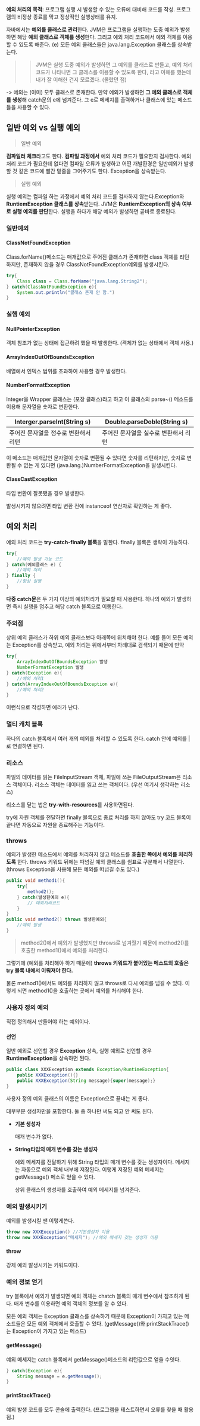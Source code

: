 [^에러]: JVM 실행에 문제가 발생한 것으로 우리가 대처할 수 없다.
[^예외]: 사용자의 잘못된 조작 또는 개발자의 잘못된 코딩으로 발생한다. 예외 처리를 통해 대처할 수 있다.

**예외 처리의 목적**: 프로그램 실행 시 발생할 수 있는 오류에 대비해 코드를 작성. 프로그램의 비정상 종료를 막고 정상적인 실행상태를 유지.



자바에서는 **예외를 클래스로 관리**한다. JVM은 프로그램을 실행하는 도중 예외가 발생하면 해당 **예외 클래스로 객체를 생성**한다. 그리고 예외 처리 코드에서 예외 객체를 이용할 수 있도록 해준다. (e) 모든 예외 클래스들은 java.lang.Exception 클래스를 상속받는다.

> > JVM은 실행 도중 예외가 발생하면 그 예외를 클래스로 만들고, 예외 처리 코드가 나타나면 그 클래스를 이용할 수 있도록 한다, 라고 이해를 했는데 내가 잘 이해한 건지 모르겠다. (몰랐던 점)

-> 예외는 (이미) 모두 클래스로 존재한다. 만약 예외가 발생하면 **그 예외 클래스로 객체를 생성**해 catch문의 e에 넘겨준다. 그 e로 메세지를 출력하거나 클래스에 있는 메소드들을 사용할 수 있다.



## 일반 예외 vs 실행 예외

> 일반 예외

**컴파일러 체크**라고도 한다. **컴파일 과정에서** 예외 처리 코드가 필요한지 검사한다. 예외 처리 코드가 필요한데 없다면 컴파일 오류가 발생하고 어떤 개발환경은 일반예외가 발생할 것 같은 코드에 빨간 밑줄을 그어주기도 한다. Exception을 상속받는다.

> 실행 예외

실행 예외는 컴파일 하는 과정에서 예외 처리 코드를 검사하지 않는다.Exception와 **RuntiemException 클래스를 상속**받는다. JVM은 **RuntiemException의 상속 여부로 실행 예외를 판단**한다. 실행을 하다가 해당 예외가 발생하면 곧바로 종료된다.



### 일반예외

#### ClassNotFoundException

Class.forName()메소드는 매개값으로 주어진 클래스가 존재하면 class 객체를 리턴하지만, 존재하지 않을 경우 ClassNotFoundException예외를 발생시킨다.

```java
try{
    Class class = Class.forName("java.lang.String2");
} catch(ClassNotFoundException e){
    System.out.println("클래스 존재 안 함.")
}
```



### 실행 예외

#### NullPointerException

객체 참조가 없는 상태에 접근하려 했을 때 발생한다. (객체가 없는 상태에서 객체 사용.)

#### ArrayIndexOutOfBoundsException

배열에서 인덱스 범위를 초과하여 사용할 경우 발생한다.

#### NumberFormatException

Integer을 Wrapper 클래스는 (포장 클래스)라고 하고 이 클래스의 parse~() 메소드를 이용해 문자열을 숫자로 변환한다. 

| Interger.parseInt(String s)          | Double.parseDoble(String s)          |
| ------------------------------------ | ------------------------------------ |
| 주어진 문자열을 정수로 변환해서 리턴 | 주어진 문자열을 실수로 변환해서 리턴 |

이 메소드는 매개값인 문자열이 숫자로 변환될 수 있다면 숫자를 리턴하지만, 숫자로 변환될 수 없는 게 있다면 (java.lang.)NumberFormatException을 발생시킨다.

#### ClassCastException

타입 변환이 잘못됐을 경우 발생한다.

발생시키지 않으려면 타입 변환 전에 instanceof 연산자로 확인하는 게 좋다. 



## 예외 처리

예외 처리 코드는 **try-catch-finally 블록**을 말한다. finally 블록은 생략이 가능하다. 

```java
try{
    //예외 발생 가능 코드
} catch(예외클래스 e) {
    //예외 처리
} finally {
    //항상 실행
}
```

**다중 catch문**은 두 가지 이상의 예외처리가 필요할 때 사용한다. 하나의 예외가 발생하면 즉시 실행을 멈추고 해당 catch 블록으로 이동한다.



### 주의점

상위 예외 클래스가 하위 예외 클래스보다 아래쪽에 위치해야 한다. 예를 들어 모든 예외는 Exception를 상속받고, 예외 처리는 위에서부터 차례대로 검색되기 때문에 만약

```java
try{
	ArrayIndexOutOfBoundsException 발생
	NumberFormatException 발생
} catch(Exception e){
	//예외 처리1
} catch(ArrayIndexOutOfBoundsException e){
 	//예외 처리2
}
```

이런식으로 작성하면 에러가 난다.



### 멀티 캐치 블록

하나의 catch 블록에서 여러 개의 예외를 처리할 수 있도록 한다. catch 안에 예외를 |로 연결하면 된다. 



### 리소스

파일의 데이터를 읽는 FileInputStream 객체, 파일에 쓰는 FileOutputStream은 리소스 객체이다. 리소스 객체는 데이터를 읽고 쓰는 객체이다. (우선 여기서 생각하는 리소스)

리소스를 닫는 법은 **try-with-resources**를 사용하면된다.

try에 자원 객체를 전달하면 finally 블록으로 종료 처리를 하지 않아도 try 코드 블록이 끝나면 자동으로 자원을 종료해주는 기능이다. 



### throws

예외가 발생한 메소드에서 예외를 처리하지 않고 메소드를 **호출한 쪽에서 예외를 처리하도록** 한다. throws 키워드 뒤에는 떠넘길 예외 클래스를 쉼표로 구분해서 나열한다. (throws Exception을 사용해 모든 예외를 떠넘길 수도 있다.) 

```java
public void method1(){
    try{
        method2();
    } catch(발생한예외 e){
        // 예외처리코드
    }
}
public void method2() throws 발생한예외{
    //예외 발생
}
```

> method2()에서 예외가 발생했지만 throws로 넘겨줬기 때문에 method2()를 호출한 method1()에서 예외를 처리한다. 

그렇기에 (예외를 처리해야 하기 때문에) **throws 키워드가 붙어있는 메소드의 호출은 try 블록 내에서 이뤄져야 한다.**

물론 method1()에서도 예외를 처리하지 않고 throws로 다시 예외를 넘길 수 있다. 이렇게 되면 method1()을 호출하는 곳에서 예외를 처리해야 한다.



### 사용자 정의 예외

직접 정의해서 만들어야 하는 예외이다.

[^애플리케이션 예외]: 애플리케이션 서비스와 관련된 예외

#### 선언

일반 예외로 선언할 경우 **Exception** 상속, 실행 예외로 선언할 경우**RuntimeException**을 상속하면 된다.

```  java
public class XXXException extends Exception/RuntimeException{
	public XXXException(){}
	public XXXException(String message){super(message);}
}
```

사용자 정의 예외 클래스의 이름은 Exception으로 끝내는 게 좋다.

대부부분 생성자만을 포함한다. 둘 중 하나만 써도 되고 안 써도 된다.

- **기본 생성자**

  매개 변수가 없다.

- **String타입의 매개 변수를 갖는 생성자**

  예외 메세지를 전달하기 위해 String 타입의 매개 변수를 갖는 생성자이다. 메세지는 자동으로 예외 객체 내부에 저장된다. 이렇게 저장된 예외 메세지는 getMessage() 메소로 얻을 수 있다.

  상위 클래스의 생성자를 호출하여 예외 메세지를 넘겨준다. 




### 예외 발생시키기

예외를 발생시킬 땐 이렇게쓴다.

``` java
throw new XXXException() //기본생성자 이용
throw new XXXException("메세지"); //예외 메세지 갖는 생성자 이용
```

#### throw

강제 예외 발생시키는 키워드이다. 



### 예외 정보 얻기

try 블록에서 예외가 발생되면 예외 객체는 chatch 블록의 매개 변수에서 참조하게 된다. 매개 변수를 이용하면 예외 객체의 정보를 알 수 있다. 

모든 예외 객체는 Exception 클래스를 상속하기 때문에 Exception이 가지고 있는 메소드들은 모든 예외 객체에서 호출할 수 있다. (getMessage()와 printStackTrace()는 Exception이 가지고 있는 메소드)

#### getMessage()

예외 메세지는 catch 블록에서 getMessage()메소드의 리턴값으로 얻을 수잇다.

```java
} catch(Exception e){
    String message = e.getMessage();
}
```

#### printStackTrace()

예외 발생 코드를 모두 콘솔에 출력한다. (프로그램을 테스트하면서 오류를 찾을 때 활용됨.)